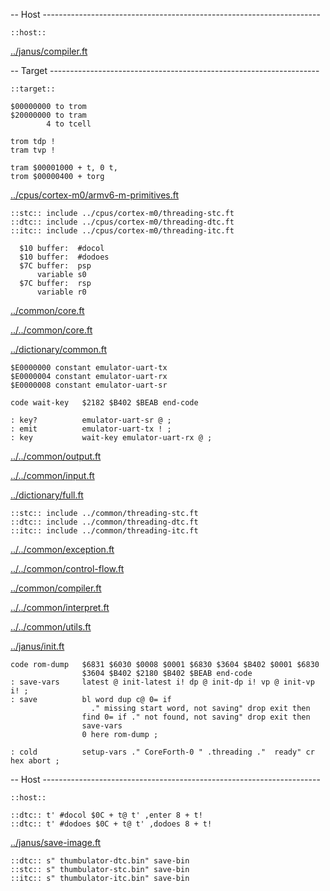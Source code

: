 -- Host ---------------------------------------------------------------------

    ::host::

[../janus/compiler.ft](../janus/compiler.ft.md)


-- Target -------------------------------------------------------------------

    ::target::

    $00000000 to trom
    $20000000 to tram
            4 to tcell

    trom tdp !
    tram tvp !

    tram $00001000 + t, 0 t,
    trom $00000400 + torg

[../cpus/cortex-m0/armv6-m-primitives.ft](../cpus/cortex-m0/armv6-m-primitives.ft.md)

    ::stc:: include ../cpus/cortex-m0/threading-stc.ft
    ::dtc:: include ../cpus/cortex-m0/threading-dtc.ft
    ::itc:: include ../cpus/cortex-m0/threading-itc.ft

      $10 buffer:  #docol
      $10 buffer:  #dodoes
      $7C buffer:  psp
          variable s0
      $7C buffer:  rsp
          variable r0

[../common/core.ft](../common/core.ft.md)

[../../common/core.ft](../../common/core.ft.md)

[../dictionary/common.ft](../dictionary/common.ft.md)


    $E0000000 constant emulator-uart-tx
    $E0000004 constant emulator-uart-rx
    $E0000008 constant emulator-uart-sr

    code wait-key   $2182 $B402 $BEAB end-code

    : key?          emulator-uart-sr @ ;
    : emit          emulator-uart-tx ! ;
    : key           wait-key emulator-uart-rx @ ;

[../../common/output.ft](../../common/output.ft.md)

[../../common/input.ft](../../common/input.ft.md)

[../dictionary/full.ft](../dictionary/full.ft.md)

    ::stc:: include ../common/threading-stc.ft
    ::dtc:: include ../common/threading-dtc.ft
    ::itc:: include ../common/threading-itc.ft
[../../common/exception.ft](../../common/exception.ft.md)

[../../common/control-flow.ft](../../common/control-flow.ft.md)

[../common/compiler.ft](../common/compiler.ft.md)

[../../common/interpret.ft](../../common/interpret.ft.md)

[../../common/utils.ft](../../common/utils.ft.md)


[../janus/init.ft](../janus/init.ft.md)


    code rom-dump   $6831 $6030 $0008 $0001 $6830 $3604 $B402 $0001 $6830
                    $3604 $B402 $2180 $B402 $BEAB end-code
    : save-vars     latest @ init-latest i! dp @ init-dp i! vp @ init-vp i! ;
    : save          bl word dup c@ 0= if
                      ." missing start word, not saving" drop exit then
                    find 0= if ." not found, not saving" drop exit then
                    save-vars
                    0 here rom-dump ;

    : cold          setup-vars ." CoreForth-0 " .threading ."  ready" cr hex abort ;

-- Host ---------------------------------------------------------------------

    ::host::

    ::dtc:: t' #docol $0C + t@ t' ,enter 8 + t!
    ::dtc:: t' #dodoes $0C + t@ t' ,dodoes 8 + t!

[../janus/save-image.ft](../janus/save-image.ft.md)


    ::dtc:: s" thumbulator-dtc.bin" save-bin
    ::stc:: s" thumbulator-stc.bin" save-bin
    ::itc:: s" thumbulator-itc.bin" save-bin
